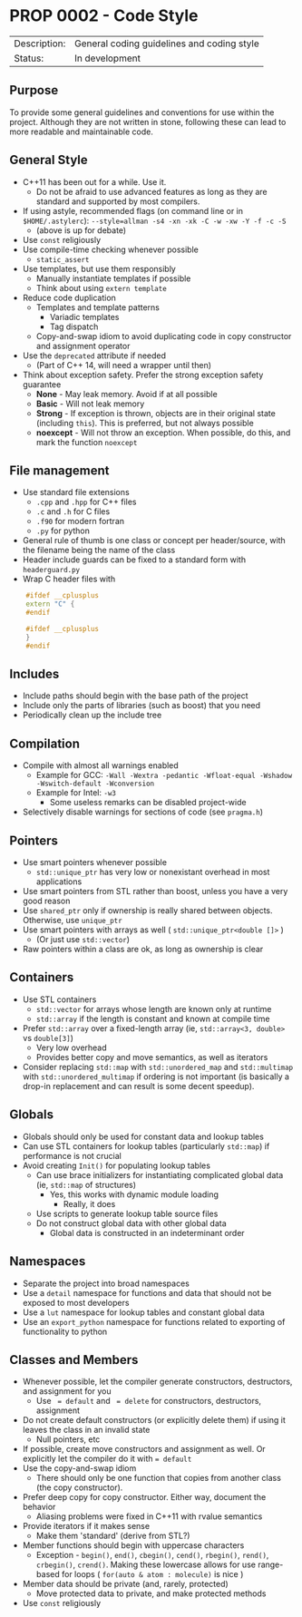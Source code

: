 # PROP 0002 - Code Style

|                |                                            |
|:---------------|:-------------------------------------------|
| Description:   | General coding guidelines and coding style |
| Status:        | In development                             |

## Purpose

To provide some general guidelines and conventions for use within the
project. Although they are not written in stone, following these can
lead to more readable and maintainable code.


## General Style

  * C++11 has been out for a while. Use it.
    * Do not be afraid to use advanced features as long as they are standard and
      supported by most compilers.
  * If using astyle, recommended flags (on command line or in `$HOME/.astylerc`): `--style=allman -s4 -xn -xk -C -w -xw -Y -f -c -S`
    * (above is up for debate)
  * Use `const` religiously
  * Use compile-time checking whenever possible
    * `static_assert`
  * Use templates, but use them responsibly
    * Manually instantiate templates if possible
    * Think about using `extern template`
  * Reduce code duplication
    * Templates and template patterns
      * Variadic templates
      * Tag dispatch
    * Copy-and-swap idiom to avoid duplicating code in copy constructor and assignment operator
  * Use the `deprecated` attribute if needed
    * (Part of C++ 14, will need a wrapper until then)
  * Think about exception safety. Prefer the strong exception safety guarantee
    * **None** - May leak memory. Avoid if at all possible
    * **Basic** - Will not leak memory
    * **Strong** - If exception is thrown, objects are in their original state (including `this`). This is preferred, but not always possible
    * **noexcept** - Will not throw an exception. When possible, do this, and mark the function `noexcept`
 

## File management

  * Use standard file extensions
    * `.cpp` and `.hpp` for C++ files
    * `.c` and `.h` for C files
    * `.f90` for modern fortran
    * `.py` for python
  * General rule of thumb is one class or concept per header/source, with the filename being the name of the class
  * Header include guards can be fixed to a standard form with `headerguard.py`
  * Wrap C header files with 

```C++
    #ifdef __cplusplus
    extern "C" {
    #endif

    #ifdef __cplusplus
    }
    #endif
```


## Includes

  * Include paths should begin with the base path of the project
  * Include only the parts of libraries (such as boost) that you need
  * Periodically clean up the include tree


## Compilation

  * Compile with almost all warnings enabled
    * Example for GCC: `-Wall -Wextra -pedantic -Wfloat-equal -Wshadow -Wswitch-default -Wconversion`
    * Example for Intel: `-w3`
      * Some useless remarks can be disabled project-wide
  * Selectively disable warnings for sections of code (see `pragma.h`)


## Pointers

  * Use smart pointers whenever possible
    * `std::unique_ptr` has very low or nonexistant overhead in most applications
  * Use smart pointers from STL rather than boost, unless you have a very good reason
  * Use `shared_ptr` only if ownership is really shared between objects. Otherwise, use `unique_ptr`
  * Use smart pointers with arrays as well ( `std::unique_ptr<double []>` )
    * (Or just use `std::vector`)
  * Raw pointers within a class are ok, as long as ownership is clear


## Containers

  * Use STL containers
    * `std::vector` for arrays whose length are known only at runtime
    * `std::array` if the length is constant and known at compile time
  * Prefer `std::array` over a fixed-length array (ie, `std::array<3, double>` vs `double[3]`)
    * Very low overhead
    * Provides better copy and move semantics, as well as iterators
  * Consider replacing `std::map` with `std::unordered_map` and `std::multimap` with `std::unordered_multimap`
    if ordering is not important (is basically a drop-in replacement and can result is some decent speedup).



## Globals

  * Globals should only be used for constant data and lookup tables
  * Can use STL containers for lookup tables (particularly `std::map`) if performance is not crucial
  * Avoid creating `Init()` for populating lookup tables
    * Can use brace initializers for instantiating complicated global data (ie, `std::map` of structures)
      * Yes, this works with dynamic module loading
        * Really, it does
    * Use scripts to generate lookup table source files
    * Do not construct global data with other global data
      * Global data is constructed in an indeterminant order



## Namespaces

  * Separate the project into broad namespaces
  * Use a `detail` namespace for functions and data that should not be exposed to most developers
  * Use a `lut` namespace for lookup tables and constant global data
  * Use an `export_python` namespace for functions related to exporting of functionality to python


## Classes and Members

  * Whenever possible, let the compiler generate constructors, destructors, and assignment for you
    * Use ` = default` and ` = delete` for constructors, destructors, assignment
  * Do not create default constructors (or explicitly delete them) if using it leaves the class in an invalid state
    * Null pointers, etc
  * If possible, create move constructors and assignment as well. Or explicitly let the compiler do it with `= default`
  * Use the copy-and-swap idiom
    * There should only be one function that copies from another class (the copy constructor).
  * Prefer deep copy for copy constructor. Either way, document the behavior
    * Aliasing problems were fixed in C++11 with rvalue semantics
  * Provide iterators if it makes sense
    * Make them 'standard' (derive from STL?)
  * Member functions should begin with uppercase characters
    * Exception - `begin()`, `end()`, `cbegin()`, `cend()`, `rbegin()`, `rend()`, `crbegin()`, `crend()`.
      Making these lowercase allows for use range-based for loops ( `for(auto & atom : molecule)` is nice )
  * Member data should be private (and, rarely, protected) 
    * Move protected data to private, and make protected methods
  * Use `const` religiously
